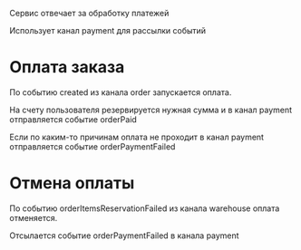 Сервис отвечает за обработку платежей

Использует канал payment для рассылки событий

# Оплата заказа
По событию created из канала order запускается оплата.

На счету пользователя резервируется нужная сумма и в канал payment отправляется событие orderPaid

Если по каким-то причинам оплата не проходит в канал payment отправляется событие orderPaymentFailed

# Отмена оплаты
По событию orderItemsReservationFailed из канала warehouse оплата отменяется.

Отсылается событие orderPaymentFailed в канала payment